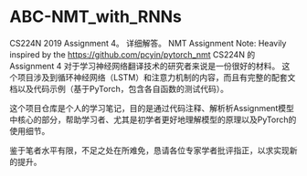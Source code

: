 # ABC-NMT_with_RNNs
CS224N 2019 Assignment 4。 详细解答。
NMT Assignment
Note: Heavily inspired by the https://github.com/pcyin/pytorch_nmt 
CS224N 的 Assignment 4 对于学习神经网络翻译技术的研究者来说是一份很好的材料。
这个项目涉及到循环神经网络（LSTM）和注意力机制的内容，而且有完整的配套文档以及代码示例（基于PyTorch，包含各自函数的测试代码）。

这个项目仓库是个人的学习笔记，目的是通过代码注释、解析析Assignment模型中核心的部分，帮助学习者、尤其是初学者更好地理解模型的原理以及PyTorch的使用细节。 

鉴于笔者水平有限，不足之处在所难免，恳请各位专家学者批评指正，以求实现新的提升。
